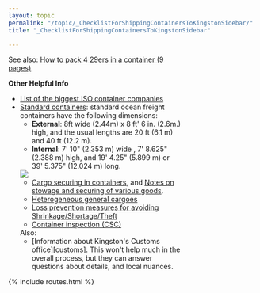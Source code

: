 ```yaml
---
layout: topic
permalink: "/topic/_ChecklistForShippingContainersToKingstonSidebar/"
title: "_ChecklistForShippingContainersToKingstonSidebar"

---
```


<div class="sidebar" style="width: 350px;">

 See also:
[How to pack 4 29ers in a container (9 pages)](http://www.29ernorthamerican.org/howto/29erContainer.pdf)

<strong>Other Helpful Info</strong>
<ul>
<li><a href="http://en.wikipedia.org/wiki/Shipping_containers#Biggest_ISO_container_companies">List of the biggest ISO container companies</a>
<li><a href="http://www.tis-gdv.de/tis_e/containe/arten/standard/standard.htm">Standard containers</a>: standard ocean freight containers have the following dimensions:
<ul>
<li><strong>External</strong>: 8ft wide (2.44m) x 8 ft' 6 in. (2.6m.) high,  and the usual lengths are 20 ft (6.1 m) and 40 ft (12.2 m).
<li><strong>Internal</strong>: 7' 10" (2.353 m) wide , 7' 8.625" (2.388 m) high, and 19' 4.25" (5.899 m) or 39' 5.375" (12.024 m) long.
</ul>

<img src="http://k7Waterfront.org/Images/CargoSecuringInContainer.jpg">
<ul>
<li><a href="http://www.tis-gdv.de/tis_e/containe/ladung/ladung.htm">Cargo securing in containers</a>, and <a href="http://www.tis-gdv.de/tis_e/containe/stauen/stauen.htm#fahrzeuge">Notes on stowage and securing of various goods</a>.

<li><a href="http://www.containerhandbuch.de/chb_e/stra/index.html?/chb_e/stra/stra_05_03_12.html">Heterogeneous general cargoes</a>

<li><a href="http://www.containerhandbuch.de/chb_e/scha/index.html?/chb_e/scha/scha_13_11_04.html">Loss prevention measures for avoiding Shrinkage/Shortage/Theft</a>

<li><a href="http://www.tis-gdv.de/tis_e/containe/kontroll/kontroll.htm">Container inspection (CSC)</a>
</ul>
Also:
<ul>
<li>[Information about Kingston's Customs office][customs].  This won't help much in the overall process, but they can answer questions about details, and local nuances.
</ul>
</div>

{% include routes.html %}
